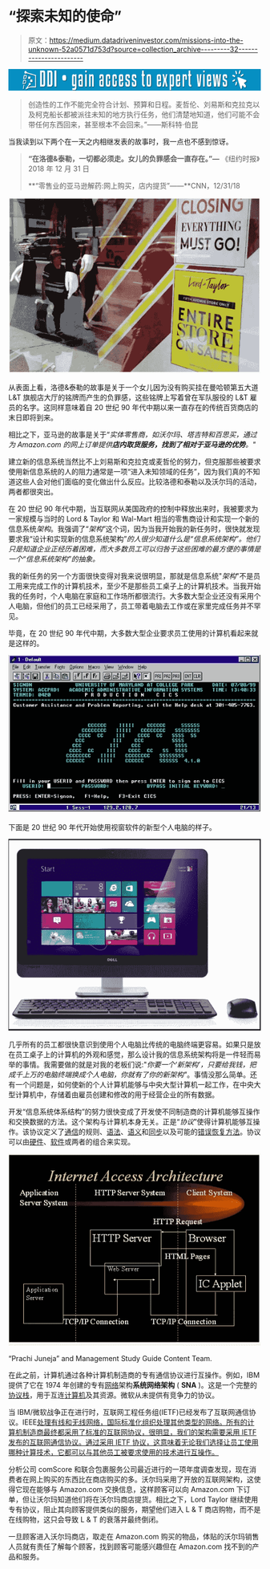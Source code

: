 # “探索未知的使命”

> 原文：<https://medium.datadriveninvestor.com/missions-into-the-unknown-52a0571d753d?source=collection_archive---------32----------------------->

[![](img/522b7d5cbf4d8391d35052d72102fd50.png)](http://www.track.datadriveninvestor.com/1B9E)

> 创造性的工作不能完全符合计划、预算和日程。麦哲伦、刘易斯和克拉克以及柯克船长都被派往未知的地方执行任务，他们清楚地知道，他们可能不会带任何东西回来，甚至根本不会回来。”——斯科特·伯昆

当我读到以下两个在一天之内相继发表的故事时，我一点也不感到惊讶。

> **“在洛德&泰勒，一切都必须走。女儿的负罪感会一直存在。”—** 《纽约时报》2018 年 12 月 31 日
> 
> **“零售业的亚马逊解药:网上购买，店内提货”——**CNN，12/31/18

![](img/9466a2f3b960cce67035163ba4e1e36a.png)

从表面上看，洛德&泰勒的故事是关于一个女儿因为没有购买挂在曼哈顿第五大道 L&T 旗舰店大厅的铭牌而产生的负罪感，这些铭牌上写着曾在军队服役的 L&T 雇员的名字。这同样意味着自 20 世纪 90 年代中期以来一直存在的传统百货商店的末日即将到来。

相比之下，亚马逊的故事是关于“*实体零售商，如沃尔玛、塔吉特和百思买，通过为 Amazon.com 的网上订单提供**店内取货服务，找到了相对于亚马逊的优势**。"*

建立新的信息系统当然比不上刘易斯和克拉克或麦哲伦的努力，但克服那些被要求使用新信息系统的人的阻力通常是一项“进入未知领域的任务”，因为我们真的不知道这些人会对他们面临的变化做出什么反应。比较洛德和泰勒以及沃尔玛的活动，两者都很突出。

在 20 世纪 90 年代中期，当互联网从美国政府的控制中释放出来时，我被要求为一家规模与当时的 Lord & Taylor 和 Wal-Mart 相当的零售商设计和实现一个新的信息系统*架构*。我强调了“*架构*”这个词，因为当我开始我的新任务时，很快就发现要求我“设计和实现新的信息系统架构”*的人很少知道什么是“信息系统架构”。他们只是知道企业正经历着困难，而大多数员工可以归咎于这些困难的最方便的事情是一个“*信息系统架构*”的抽象。*

我的新任务的另一个方面很快变得对我来说很明显，那就是信息系统"*架构*"不是员工用来完成工作的计算机技术，至少不是那些员工桌子上的计算机技术。当我开始我的任务时，个人电脑在家庭和工作场所都很流行。大多数大型企业还没有采用个人电脑，但他们的员工已经采用了，员工带着电脑去工作或在家里完成任务并不罕见。

毕竟，在 20 世纪 90 年代中期，大多数大型企业要求员工使用的计算机看起来就是这样的。

![](img/69963be385c8280d9dc9e028cc7546fc.png)

下面是 20 世纪 90 年代开始使用视窗软件的新型个人电脑的样子。

![](img/b964e39b04708858a1a94a5f664baaa2.png)

几乎所有的员工都很快意识到使用个人电脑比传统的电脑终端更容易。如果只是放在员工桌子上的计算机的外观和感觉，那么设计我的信息系统架构将是一件轻而易举的事情。我需要做的就是对我的老板们说:"*你要一个‘新架构’，只要给我钱，把成千上万的电脑终端换成个人电脑，你就有了你的新架构"*。事情没那么简单。还有一个问题是，如何使新的个人计算机能够与中央大型计算机一起工作，在中央大型计算机中，存储着由雇员创建和修改的用于经营企业的所有数据。

开发“信息系统体系结构”的努力很快变成了开发使不同制造商的计算机能够互操作和交换数据的方法。这个架构与计算机本身无关。正是“*协议*”使得计算机能够互操作。该协议定义了[通信](https://en.wikipedia.org/wiki/Communication)的规则、[语法](https://en.wikipedia.org/wiki/Syntax)、[语义](https://en.wikipedia.org/wiki/Semantic)和[同步](https://en.wikipedia.org/wiki/Synchronization)以及可能的[错误恢复方法](https://en.wikipedia.org/wiki/Error_detection_and_correction)。协议可以由[硬件](https://en.wikipedia.org/wiki/Computer_hardware)、[软件](https://en.wikipedia.org/wiki/Software)或两者的组合来实现。

![](img/ccfe0efd84f10a0014b123d328b55aa9.png)

“Prachi Juneja” and Management Study Guide Content Team.

在此之前，计算机通过各种计算机制造商的专有通信协议进行互操作。例如，IBM 提供了它在 1974 年创建的专有[网络](https://en.wikipedia.org/wiki/Computer_network)架构**系统网络架构** ( **SNA** )。这是一个完整的[协议栈](https://en.wikipedia.org/wiki/Protocol_stack)，用于互连[计算机](https://en.wikipedia.org/wiki/Computer)及其资源。微软从未提供有竞争力的协议。

当 IBM/微软战争正在进行时，互联网工程任务组(IETF)已经发布了互联网通信协议。IEEE[处理有线和无线网络，国际标准化组织](https://en.wikipedia.org/wiki/IEEE)[处理其他类型的网络。所有的计算机制造商最终都采用了标准的互联网协议，很明显，我们的架构需要采用 IETF 发布的互联网通信协议。通过采用 IETF 协议，这意味着无论我们选择让员工使用哪种计算技术，它都可以与其他员工被要求使用的技术进行互操作。](https://en.wikipedia.org/wiki/International_Organization_for_Standardization)

分析公司 comScore 和联合包裹服务公司最近进行的一项年度调查发现，现在消费者在网上购买的东西比在商店购买的多。沃尔玛采用了开放的互联网架构，这使得它现在能够与 Amazon.com 交换信息，这样顾客可以向 Amazon.com 下订单，但让沃尔玛知道他们将在沃尔玛商店提货。相比之下，Lord Taylor 继续使用专有协议，阻止其向顾客提供类似的服务，期望他们进入 L & T 商店购物，而不是在线购物，这只会导致 L & T 的衰落并最终倒闭。

一旦顾客进入沃尔玛商店，取走在 Amazon.com 购买的物品，体贴的沃尔玛销售人员就有责任了解每个顾客，找到顾客可能感兴趣但在 Amazon.com 找不到的产品和服务。